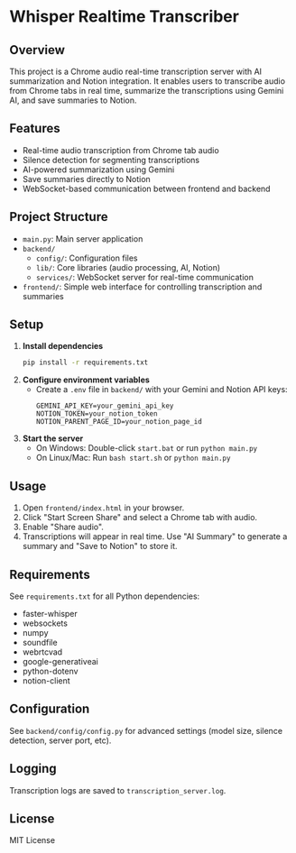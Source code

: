 # Whisper Realtime Transcriber

## Overview

This project is a Chrome audio real-time transcription server with AI summarization and Notion integration. It enables users to transcribe audio from Chrome tabs in real time, summarize the transcriptions using Gemini AI, and save summaries to Notion.

## Features

- Real-time audio transcription from Chrome tab audio
- Silence detection for segmenting transcriptions
- AI-powered summarization using Gemini
- Save summaries directly to Notion
- WebSocket-based communication between frontend and backend

## Project Structure

- `main.py`: Main server application
- `backend/`
  - `config/`: Configuration files
  - `lib/`: Core libraries (audio processing, AI, Notion)
  - `services/`: WebSocket server for real-time communication
- `frontend/`: Simple web interface for controlling transcription and summaries

## Setup

1. **Install dependencies**
   ```bash
   pip install -r requirements.txt
   ```
2. **Configure environment variables**
   - Create a `.env` file in `backend/` with your Gemini and Notion API keys:
     ```env
     GEMINI_API_KEY=your_gemini_api_key
     NOTION_TOKEN=your_notion_token
     NOTION_PARENT_PAGE_ID=your_notion_page_id
     ```
3. **Start the server**
   - On Windows: Double-click `start.bat` or run `python main.py`
   - On Linux/Mac: Run `bash start.sh` or `python main.py`

## Usage

1. Open `frontend/index.html` in your browser.
2. Click "Start Screen Share" and select a Chrome tab with audio.
3. Enable "Share audio".
4. Transcriptions will appear in real time. Use "AI Summary" to generate a summary and "Save to Notion" to store it.

## Requirements

See `requirements.txt` for all Python dependencies:

- faster-whisper
- websockets
- numpy
- soundfile
- webrtcvad
- google-generativeai
- python-dotenv
- notion-client

## Configuration

See `backend/config/config.py` for advanced settings (model size, silence detection, server port, etc).

## Logging

Transcription logs are saved to `transcription_server.log`.

## License

MIT License
